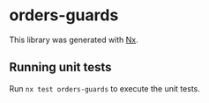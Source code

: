 # orders-guards

This library was generated with [Nx](https://nx.dev).

## Running unit tests

Run `nx test orders-guards` to execute the unit tests.
